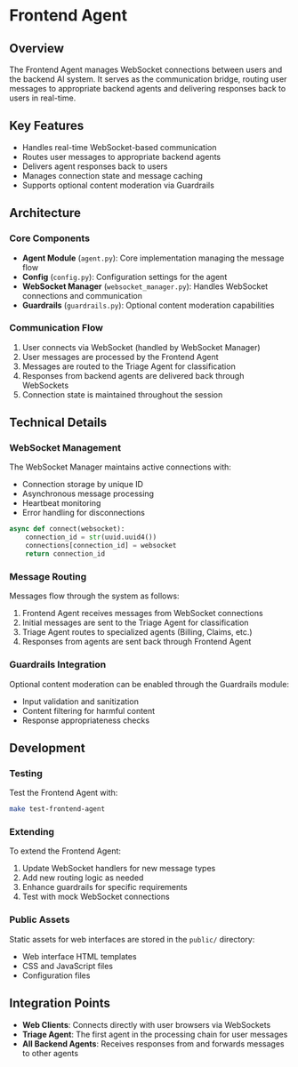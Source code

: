 # Frontend Agent

## Overview

The Frontend Agent manages WebSocket connections between users and the backend AI system. It serves as the communication bridge, routing user messages to appropriate backend agents and delivering responses back to users in real-time.

## Key Features

- Handles real-time WebSocket-based communication
- Routes user messages to appropriate backend agents
- Delivers agent responses back to users
- Manages connection state and message caching
- Supports optional content moderation via Guardrails

## Architecture

### Core Components

- **Agent Module** (`agent.py`): Core implementation managing the message flow
- **Config** (`config.py`): Configuration settings for the agent
- **WebSocket Manager** (`websocket_manager.py`): Handles WebSocket connections and communication
- **Guardrails** (`guardrails.py`): Optional content moderation capabilities

### Communication Flow

1. User connects via WebSocket (handled by WebSocket Manager)
2. User messages are processed by the Frontend Agent
3. Messages are routed to the Triage Agent for classification
4. Responses from backend agents are delivered back through WebSockets
5. Connection state is maintained throughout the session

## Technical Details

### WebSocket Management

The WebSocket Manager maintains active connections with:
- Connection storage by unique ID
- Asynchronous message processing
- Heartbeat monitoring
- Error handling for disconnections

```python
async def connect(websocket):
    connection_id = str(uuid.uuid4())
    connections[connection_id] = websocket
    return connection_id
```

### Message Routing

Messages flow through the system as follows:
1. Frontend Agent receives messages from WebSocket connections
2. Initial messages are sent to the Triage Agent for classification
3. Triage Agent routes to specialized agents (Billing, Claims, etc.)
4. Responses from agents are sent back through Frontend Agent

### Guardrails Integration

Optional content moderation can be enabled through the Guardrails module:
- Input validation and sanitization
- Content filtering for harmful content
- Response appropriateness checks

## Development

### Testing

Test the Frontend Agent with:
```bash
make test-frontend-agent
```

### Extending

To extend the Frontend Agent:
1. Update WebSocket handlers for new message types
2. Add new routing logic as needed
3. Enhance guardrails for specific requirements
4. Test with mock WebSocket connections

### Public Assets

Static assets for web interfaces are stored in the `public/` directory:
- Web interface HTML templates
- CSS and JavaScript files
- Configuration files

## Integration Points

- **Web Clients**: Connects directly with user browsers via WebSockets
- **Triage Agent**: The first agent in the processing chain for user messages
- **All Backend Agents**: Receives responses from and forwards messages to other agents